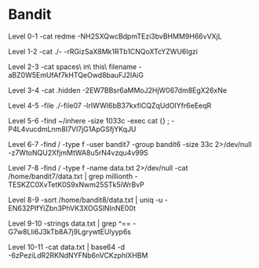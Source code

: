 # Bandit

Level 0-1
-cat redme
-NH2SXQwcBdpmTEzi3bvBHMM9H66vVXjL

Level 1-2
-cat ./-
-rRGizSaX8Mk1RTb1CNQoXTcYZWU6lgzi

Level 2-3
-cat spaces\ in\ this\ filename
-aBZ0W5EmUfAf7kHTQeOwd8bauFJ2lAiG

Level 3-4
-cat .hidden
-2EW7BBsr6aMMoJ2HjW067dm8EgX26xNe

Level 4-5
-file ./-file07
-lrIWWI6bB37kxfiCQZqUdOIYfr6eEeqR

Level 5-6
-find ~/inhere -size 1033c -exec cat {} \;
-P4L4vucdmLnm8I7Vl7jG1ApGSfjYKqJU

Level 6-7
-find / -type f -user bandit7 -group bandit6 -size 33c 2>/dev/null
-z7WtoNQU2XfjmMtWA8u5rN4vzqu4v99S

Level 7-8 
-find / -type f -name data.txt 2>/dev/null
-cat /home/bandit7/data.txt | grep millionth
-TESKZC0XvTetK0S9xNwm25STk5iWrBvP

Level 8-9
-sort /home/bandit8/data.txt | uniq -u
-EN632PlfYiZbn3PhVK3XOGSlNInNE00t

Level 9-10
-strings data.txt | grep ^==
-G7w8LIi6J3kTb8A7j9LgrywtEUlyyp6s

Level 10-11
-cat data.txt | base64 -d
-6zPeziLdR2RKNdNYFNb6nVCKzphlXHBM
